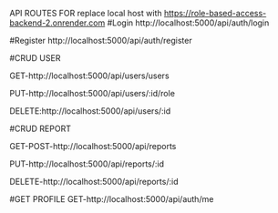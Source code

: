 API ROUTES FOR replace local host with https://role-based-access-backend-2.onrender.com
#Login
http://localhost:5000/api/auth/login

#Register
http://localhost:5000/api/auth/register

#CRUD USER

GET-http://localhost:5000/api/users/users

PUT-http://localhost:5000/api/users/:id/role

DELETE:http://localhost:5000/api/users/:id

#CRUD REPORT

GET-POST-http://localhost:5000/api/reports

PUT-http://localhost:5000/api/reports/:id

DELETE-http://localhost:5000/api/reports/:id

#GET PROFILE
GET-http://localhost:5000/api/auth/me
